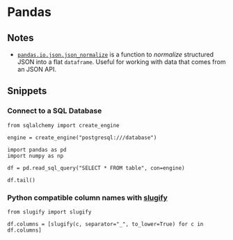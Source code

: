# Pandas

## Notes

*   [`pandas.io.json.json_normalize`](https://pandas.pydata.org/pandas-docs/stable/generated/pandas.io.json.json_normalize.html) is a function to _normalize_ structured JSON into a flat `dataframe`. Useful for working with data that comes from an JSON API.

## Snippets

### Connect to a SQL Database

```
from sqlalchemy import create_engine

engine = create_engine("postgresql:///database")

import pandas as pd
import numpy as np

df = pd.read_sql_query("SELECT * FROM table", con=engine)

df.tail()
```

### Python compatible column names with [slugify](https://pypi.python.org/pypi/awesome-slugify)

```
from slugify import slugify

df.columns = [slugify(c, separator="_", to_lower=True) for c in df.columns]
```
